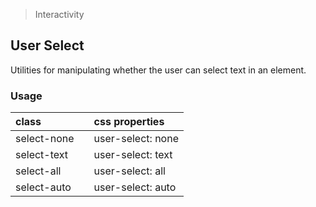 > Interactivity

## User Select

Utilities for manipulating whether the user can select text in an element.

### Usage

| class |  | css properties |
|:--|:--|:--|
| select-none |  | user-select: none |
| select-text |  | user-select: text |
| select-all |  | user-select: all |
| select-auto |  | user-select: auto |
